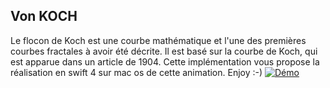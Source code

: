 Von KOCH
----------------------------

Le flocon de Koch  est une courbe mathématique et l'une des premières courbes fractales à avoir été décrite. Il est basé sur la courbe de Koch, qui est apparue dans un article de 1904.
Cette implémentation vous propose la réalisation en swift 4 sur mac os de cette animation.
Enjoy :-)
[![Démo](http://img.youtube.com/vi/UYkFQVrGMRI/0.jpg)](http://www.youtube.com/watch?v=UYkFQVrGMRI)

